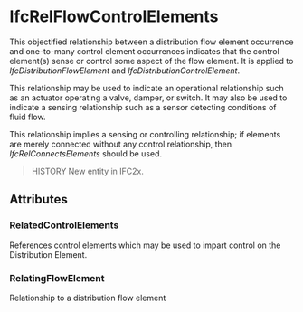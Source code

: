 # IfcRelFlowControlElements

This objectified relationship between a distribution flow element occurrence and one-to-many control element occurrences indicates that the control element(s) sense or control some aspect of the flow element. It is applied to _IfcDistributionFlowElement_ and _IfcDistributionControlElement_.
<!-- end of short definition -->


This relationship may be used to indicate an operational relationship such as an actuator operating a valve, damper, or switch. It may also be used to indicate a sensing relationship such as a sensor detecting conditions of fluid flow.

This relationship implies a sensing or controlling relationship; if elements are merely connected without any control relationship, then _IfcRelConnectsElements_ should be used.

> HISTORY New entity in IFC2x.
>

## Attributes

### RelatedControlElements
References control elements which may be used to impart control on the Distribution Element.

### RelatingFlowElement
Relationship to a distribution flow element
